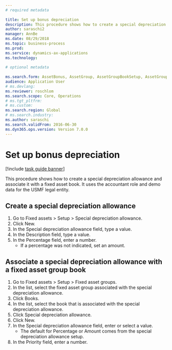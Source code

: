 ```yaml
--- 
# required metadata 
 
title: Set up bonus depreciation
description: This procedure shows how to create a special depreciation allowance and associate it with a fixed asset book. 
author: saraschi2
manager: AnnBe 
ms.date: 08/29/2018
ms.topic: business-process 
ms.prod:  
ms.service: dynamics-ax-applications 
ms.technology:  
 
# optional metadata 
 
ms.search.form: AssetBonus, AssetGroup, AssetGroupBookSetup, AssetGroupSetupBonus   
audience: Application User 
# ms.devlang:  
ms.reviewer: roschlom
ms.search.scope: Core, Operations 
# ms.tgt_pltfrm:  
# ms.custom:  
ms.search.region: Global
# ms.search.industry: 
ms.author: saraschi
ms.search.validFrom: 2016-06-30 
ms.dyn365.ops.version: Version 7.0.0 
---
```

# Set up bonus depreciation

[!include [task guide banner](../../includes/task-guide-banner.md)]

This procedure shows how to create a special depreciation allowance and associate it with a fixed asset book. It uses the accountant role and demo data for the USMF legal entity.


## Create a special depreciation allowance
1. Go to Fixed assets > Setup > Special depreciation allowance.
2. Click New.
3. In the Special depreciation allowance field, type a value.
4. In the Description field, type a value.
5. In the Percentage field, enter a number.
    * If a percentage was not indicated, set an amount.  

## Associate a special depreciation allowance with a fixed asset group book
1. Go to Fixed assets > Setup > Fixed asset groups.
2. In the list, select the fixed asset group associated with the special depreciation allowance.
3. Click Books.
4. In the list, select the book that is associated with the special depreciation allowance.
5. Click Special depreciation allowance.
6. Click New.
7. In the Special depreciation allowance field, enter or select a value.
    * The default for Percentage or Amount comes from the special depreciation allowance setup.  
8. In the Priority field, enter a number.

